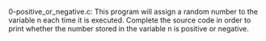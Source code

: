 0-positive_or_negative.c: This program will assign a random number to the variable n each time it is executed. Complete the source code in order to print whether the number stored in the variable n is positive or negative.